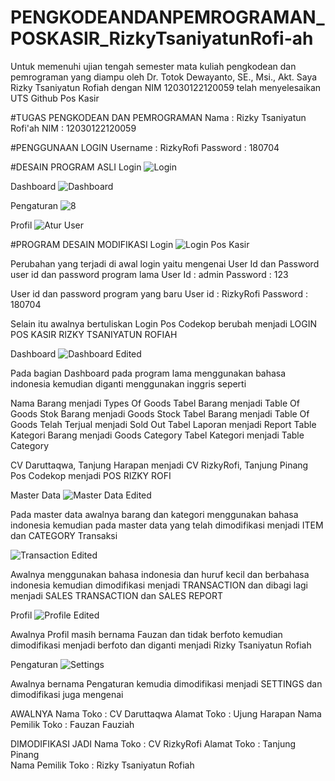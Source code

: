 # PENGKODEANDANPEMROGRAMAN_POSKASIR_RizkyTsaniyatunRofi-ah
Untuk memenuhi ujian tengah semester mata kuliah pengkodean dan pemrograman yang diampu oleh Dr. Totok Dewayanto, SE., Msi., Akt. Saya Rizky Tsaniyatun Rofiah dengan NIM 12030122120059 telah menyelesaikan UTS Github Pos Kasir

#TUGAS PENGKODEAN DAN PEMROGRAMAN
Nama : Rizky Tsaniyatun Rofi'ah
NIM : 12030122120059

#PENGGUNAAN LOGIN
Username : RizkyRofi
Password : 180704

#DESAIN PROGRAM ASLI 
Login 
![Login](https://github.com/RizkyTsaniyatunRofiah/PENGKODEANDANPEMROGRAMAN_POSKASIR_RizkyTsaniyatunRofi-ah/assets/166540615/e8476ead-9aeb-4971-b1d0-43cd765e9c7d)


Dashboard
![Dashboard](https://github.com/RizkyTsaniyatunRofiah/PENGKODEANDANPEMROGRAMAN_POSKASIR_RizkyTsaniyatunRofi-ah/assets/166540615/7667cfc6-9386-4a3f-a49c-6718816adb1b)


Pengaturan
![8](https://github.com/RizkyTsaniyatunRofiah/PENGKODEANDANPEMROGRAMAN_POSKASIR_RizkyTsaniyatunRofi-ah/assets/166540615/0b035fa6-20f6-4e6e-ba1a-086d511e79bb)

Profil
![Atur User](https://github.com/RizkyTsaniyatunRofiah/PENGKODEANDANPEMROGRAMAN_POSKASIR_RizkyTsaniyatunRofi-ah/assets/166540615/2af8516c-5d76-4119-8e4d-b7bd4c824fe4)


#PROGRAM DESAIN MODIFIKASI 
Login 
![Login Pos Kasir ](https://github.com/RizkyTsaniyatunRofiah/PENGKODEANDANPEMROGRAMAN_POSKASIR_RizkyTsaniyatunRofi-ah/assets/166540615/f4544965-633e-49a2-9e04-3a747db15826)

Perubahan yang terjadi di awal login yaitu mengenai User Id dan Password 
user id dan password program lama 
User Id : admin
Password : 123

User id dan password program yang baru 
User id : RizkyRofi 
Password : 180704 

Selain itu awalnya bertuliskan Login Pos Codekop berubah menjadi LOGIN POS KASIR RIZKY TSANIYATUN ROFIAH

Dashboard
![Dashboard Edited](https://github.com/RizkyTsaniyatunRofiah/PENGKODEANDANPEMROGRAMAN_POSKASIR_RizkyTsaniyatunRofi-ah/assets/166540615/b8573828-48ae-4aae-aed9-83d36cd24e22)

Pada bagian Dashboard pada program lama menggunakan bahasa indonesia kemudian diganti menggunakan  inggris seperti

Nama Barang menjadi Types Of Goods 
Tabel Barang menjadi Table Of Goods 
Stok Barang menjadi Goods Stock 
Tabel Barang menjadi Table Of Goods 
Telah Terjual menjadi Sold Out
Tabel Laporan menjadi Report Table 
Kategori Barang menjadi Goods Category 
Tabel Kategori menjadi Table Category 

CV Daruttaqwa, Tanjung Harapan menjadi CV RizkyRofi, Tanjung Pinang 
Pos Codekop menjadi POS RIZKY ROFI 

Master Data 
![Master Data Edited](https://github.com/RizkyTsaniyatunRofiah/PENGKODEANDANPEMROGRAMAN_POSKASIR_RizkyTsaniyatunRofi-ah/assets/166540615/4015a700-750c-478b-b1e8-c68ea79cd57f)

Pada master data awalnya barang dan kategori menggunakan bahasa indonesia kemudian pada master data yang telah dimodifikasi menjadi ITEM dan CATEGORY 
Transaksi

![Transaction Edited](https://github.com/RizkyTsaniyatunRofiah/PENGKODEANDANPEMROGRAMAN_POSKASIR_RizkyTsaniyatunRofi-ah/assets/166540615/9084c7a6-98d2-48a0-a56b-6d1a4ff46dce)

Awalnya menggunakan bahasa indonesia dan huruf kecil dan berbahasa indonesia kemudian dimodifikasi menjadi TRANSACTION dan dibagi lagi menjadi SALES TRANSACTION dan SALES REPORT 

Profil
![Profile Edited ](https://github.com/RizkyTsaniyatunRofiah/PENGKODEANDANPEMROGRAMAN_POSKASIR_RizkyTsaniyatunRofi-ah/assets/166540615/c45b00a3-e49f-46c0-b2a0-3da8bc9b7875)



Awalnya Profil masih bernama Fauzan dan tidak berfoto kemudian dimodifikasi menjadi berfoto dan diganti menjadi Rizky Tsaniyatun Rofiah 

Pengaturan 
![Settings](https://github.com/RizkyTsaniyatunRofiah/PENGKODEANDANPEMROGRAMAN_POSKASIR_RizkyTsaniyatunRofi-ah/assets/166540615/54b21787-930e-41a2-bed7-dddfb77adda0)



Awalnya bernama Pengaturan kemudia dimodifikasi menjadi SETTINGS dan dimodifikasi juga mengenai 

AWALNYA 
Nama Toko : CV Daruttaqwa
Alamat Toko : Ujung Harapan 
Nama Pemilik Toko : Fauzan Fauziah 

DIMODIFIKASI JADI 
Nama Toko : CV RizkyRofi
Alamat Toko : Tanjung Pinang  
Nama Pemilik Toko : Rizky Tsaniyatun Rofiah



